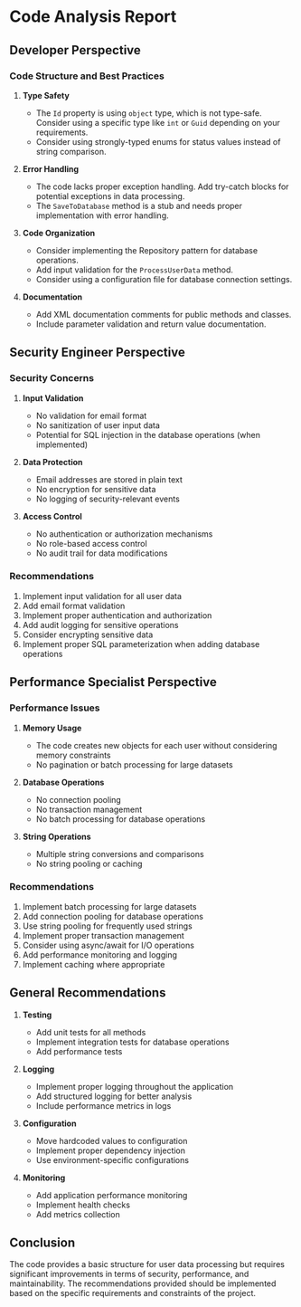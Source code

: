 # Code Analysis Report

## Developer Perspective

### Code Structure and Best Practices
1. **Type Safety**
   - The `Id` property is using `object` type, which is not type-safe. Consider using a specific type like `int` or `Guid` depending on your requirements.
   - Consider using strongly-typed enums for status values instead of string comparison.

2. **Error Handling**
   - The code lacks proper exception handling. Add try-catch blocks for potential exceptions in data processing.
   - The `SaveToDatabase` method is a stub and needs proper implementation with error handling.

3. **Code Organization**
   - Consider implementing the Repository pattern for database operations.
   - Add input validation for the `ProcessUserData` method.
   - Consider using a configuration file for database connection settings.

4. **Documentation**
   - Add XML documentation comments for public methods and classes.
   - Include parameter validation and return value documentation.

## Security Engineer Perspective

### Security Concerns
1. **Input Validation**
   - No validation for email format
   - No sanitization of user input data
   - Potential for SQL injection in the database operations (when implemented)

2. **Data Protection**
   - Email addresses are stored in plain text
   - No encryption for sensitive data
   - No logging of security-relevant events

3. **Access Control**
   - No authentication or authorization mechanisms
   - No role-based access control
   - No audit trail for data modifications

### Recommendations
1. Implement input validation for all user data
2. Add email format validation
3. Implement proper authentication and authorization
4. Add audit logging for sensitive operations
5. Consider encrypting sensitive data
6. Implement proper SQL parameterization when adding database operations

## Performance Specialist Perspective

### Performance Issues
1. **Memory Usage**
   - The code creates new objects for each user without considering memory constraints
   - No pagination or batch processing for large datasets

2. **Database Operations**
   - No connection pooling
   - No transaction management
   - No batch processing for database operations

3. **String Operations**
   - Multiple string conversions and comparisons
   - No string pooling or caching

### Recommendations
1. Implement batch processing for large datasets
2. Add connection pooling for database operations
3. Use string pooling for frequently used strings
4. Implement proper transaction management
5. Consider using async/await for I/O operations
6. Add performance monitoring and logging
7. Implement caching where appropriate

## General Recommendations

1. **Testing**
   - Add unit tests for all methods
   - Implement integration tests for database operations
   - Add performance tests

2. **Logging**
   - Implement proper logging throughout the application
   - Add structured logging for better analysis
   - Include performance metrics in logs

3. **Configuration**
   - Move hardcoded values to configuration
   - Implement proper dependency injection
   - Use environment-specific configurations

4. **Monitoring**
   - Add application performance monitoring
   - Implement health checks
   - Add metrics collection

## Conclusion

The code provides a basic structure for user data processing but requires significant improvements in terms of security, performance, and maintainability. The recommendations provided should be implemented based on the specific requirements and constraints of the project.
